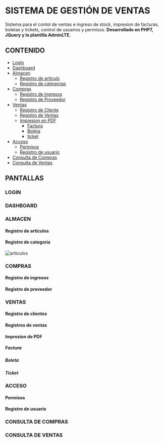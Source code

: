 # SISTEMA DE GESTIÓN DE VENTAS
Sistema para el contol de ventas e ingreso de stock, impresion de facturas, boletas y tickets, control de usuarios y permisos. **Desarrollado en PHP7, JQuery y la plantilla AdminLTE.**

## CONTENIDO
* [Login](#login)
* [Dashboard](#dashboard)
* [Almacen]()
	- [Registro de artículo](#registro-de-artículos)
	- [Registro de categorías](#registro-de-categoria)
* [Compras]()
	- [Registro de Ingresos](#registro-ingreso)
	- [Registro de Proveedor](#registro-proveedor)
* [Ventas]()
	- [Registro de Cliente](#registro-cliente)
	- [Registro de Ventas](#registro-ventas)
	- [Impresion en PDF]()
		- [Factura](#factura)
		- [Boleta](#boleta)
		- [ticket](#ticket)
* [Acceso]()
	- [Permisos](#lista-permiso)
	- [Registro de usuario](#registro-usuario)
* [Consulta de Compras](#consulta-compra)
* [Consulta de Ventas](#consulta-venta)

## PANTALLAS
### LOGIN

### DASHBOARD

### ALMACEN
#### Registro de artículos
#### Registro de categoría
![articulos](https://image.ibb.co/hz0piT/3_articulos.pn)

### COMPRAS
#### Registro de ingresos
#### Registro de proveedor

### VENTAS
#### Registro de clientes
#### Registros de ventas
#### Impresion de PDF
##### Factura
##### Boleta
##### Ticket

### ACCESO
#### Permisos
#### Registro de usuario

### CONSULTA DE COMPRAS

### CONSULTA DE VENTAS
